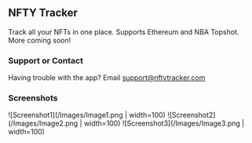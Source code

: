 ## NFTY Tracker

Track all your NFTs in one place. 
Supports Ethereum and NBA Topshot. 
More coming soon!

### Support or Contact

Having trouble with the app? Email support@nftytracker.com

### Screenshots

![Screenshot1](/Images/Image1.png | width=100)
![Screenshot2](/Images/Image2.png | width=100)
![Screenshot3](/Images/Image3.png | width=100)

